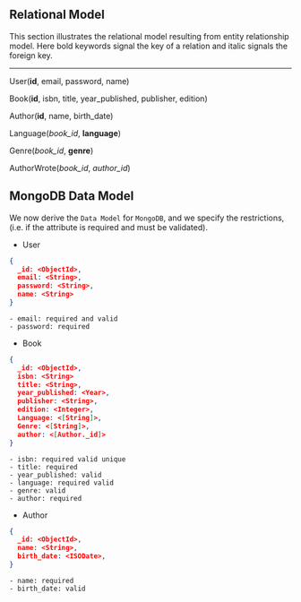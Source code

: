 ## Relational Model

This section illustrates the relational model resulting from entity relationship model. Here bold keywords signal the key of a relation and italic signals the foreign key. 

---

User(__id__, email, password, name)

Book(__id__, isbn, title, year\_published, publisher, edition) 

Author(__id__, name, birth\_date)

Language(*book_id*, **language**)

Genre(*book_id*, **genre**)

AuthorWrote(*book_id*, *author_id*)

## MongoDB Data Model

We now derive the `Data Model` for `MongoDB`, and we specify the restrictions, (i.e. if the attribute is required and must be validated).

- User

```json
{
  _id: <ObjectId>,
  email: <String>,
  password: <String>,
  name: <String>
}
```

    - email: required and valid
    - password: required

- Book 

```json
{
  _id: <ObjectId>,
  isbn: <String>
  title: <String>,
  year_published: <Year>,
  publisher: <String>,
  edition: <Integer>,
  Language: <[String]>,
  Genre: <[String]>,
  author: <[Author._id]>
}
```

    - isbn: required valid unique
    - title: required
    - year_published: valid
    - language: required valid 
    - genre: valid
    - author: required

- Author

```json
{
  _id: <ObjectId>,
  name: <String>,
  birth_date: <ISODate>,
}
```

    - name: required
    - birth_date: valid
